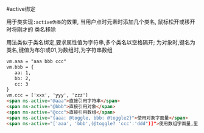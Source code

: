 #active绑定

用于类实现`:active伪类`的效果, 当用户点时元素时添加几个类名, 鼠标松开或移开时将刚才的 类名移除

用法类似于类名绑定,要求属性值为字符串,多个类名以空格隔开; 为对象时,键名为类名,键值为布尔或01,为数组时,为字符串数组

```html
vm.aaa = "aaa bbb ccc"
vm.bbb = {
   aa: 1,
   bb: 2,
   cc: 3
}
vm.ccc = ['xxx', 'yyy', 'zzz']
<span ms-active="@aaa">直接引用字符串</span>
<span ms-active="@bbb">直接引用对象</span>
<span ms-active="@ccc">直接引用数组</span>
<span ms-active="{aaa: @toggle, bbb: @toggle2}">使用对象字面量</span>
<span ms-active="['aaa', 'bbb',(@toggle? 'ccc':'ddd")]">使用数组字面量,里面可以用三元运算符</span>
```